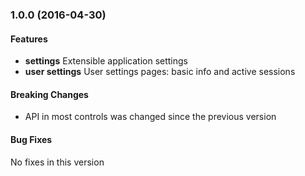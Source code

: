 <a name="1.0.0"></a>
### 1.0.0 (2016-04-30)

#### Features
* **settings** Extensible application settings 
* **user settings** User settings pages: basic info and active sessions

#### Breaking Changes
* API in most controls was changed since the previous version

#### Bug Fixes
No fixes in this version 
